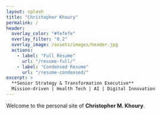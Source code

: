 ```yaml
---
layout: splash
title: "Christopher Khoury"
permalink: /
header:
  overlay_color: "#fefefe"
  overlay_filter: "0.2"
  overlay_image: /assets/images/header.jpg
  actions:
    - label: "Full Resume"
      url: "/resume-full/"
    - label: "Condensed Resume"
      url: "/resume-condensed/"
excerpt: >
  **Senior Strategy & Transformation Executive**  
  Mission-driven | Health Tech | AI | Digital Innovation
---
```


Welcome to the personal site of **Christopher M. Khoury**.
